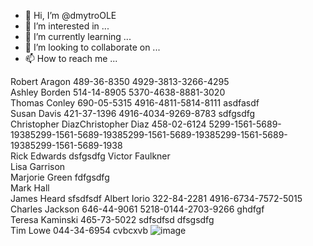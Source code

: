 - 👋 Hi, I’m @dmytroOLE
- 👀 I’m interested in ...
- 🌱 I’m currently learning ...
- 💞️ I’m looking to collaborate on ...
- 📫 How to reach me ...

<!---
dmytroOLE/dmytroOLE is a ✨ special ✨ repository because its `README.md` (this file) appears on your GitHub profile.
You can click the Preview link to take a look at your changes.
--->
Robert Aragon	489-36-8350	4929-3813-3266-4295		
Ashley Borden	514-14-8905	5370-4638-8881-3020		
Thomas Conley	690-05-5315	4916-4811-5814-8111	asdfasdf	
Susan Davis	421-37-1396	4916-4034-9269-8783		sdfgsdfg
Christopher DiazChristopher Diaz	458-02-6124	5299-1561-5689-19385299-1561-5689-19385299-1561-5689-19385299-1561-5689-19385299-1561-5689-1938		
Rick Edwards			   dsfgsdfg	
Victor Faulkner				
Lisa Garrison				
Marjorie Green			fdfgsdfg	
Mark Hall				
James Heard				sfsdfsdf
Albert Iorio	322-84-2281	4916-6734-7572-5015		
Charles Jackson	646-44-9061	5218-0144-2703-9266	ghdfgf	
Teresa Kaminski	465-73-5022	sdfsdfsd	dfsgsdfg	
Tim Lowe	044-34-6954	cvbcxvb		![image](https://user-images.githubusercontent.com/111354483/186700472-100ebc4d-aab0-4e78-ba26-e88a59b78f86.png)

